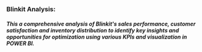### Blinkit Analysis:
##### This a comprehensive analysis of Blinkit's sales performance, customer satisfaction and inventory distribution to identify key insights and opportunities for optimization using various KPIs and visualization in POWER BI.
